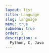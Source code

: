 ```yaml
---
layout: list
title: Language
slug: language
menu: true
submenu: true
order: 2
description: >
  Python, C, Java
---
```

